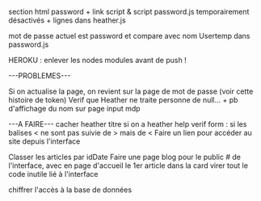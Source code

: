 <!-- Possible d'ajouter un <br/> quand l'utilisateur clique sur entrée ? YEP -->
<!-- !! -->
section html password + link script & script password.js temporairement désactivés + lignes dans heather.js
<!-- !! -->

<!-- !! -->
mot de passe actuel est password et compare avec nom Usertemp dans password.js
<!-- !! -->

<!-- ? -->
HEROKU : enlever les nodes modules avant de push !

---PROBLEMES---
<!-- Problème avec la fonction DeleteArticle dans interfaceV2.js -->
Si on actualise la page, on revient sur la page de mot de passe (voir cette histoire de token)
Verif que Heather ne traite personne de null... + pb d'affichage du nom sur page input mdp

---A FAIRE---
cacher heather titre si on a heather help
verif form : si les balises < ne sont pas suivie de > mais de <
Faire un lien pour accéder au site depuis l'interface
<!-- Effacer tous les pass inutiles des UserA, UserF et UserB -->
Classer les articles par idDate
Faire une page blog pour le public # de l'interface, avec en page d'accueil le 1er article dans la card
virer tout le code inutile lié à l'interface
<!-- Système d'authentification pour accès interface -->
<!-- Faire un feedback utilisateur sur la page interface en utilisant l'icone de hibou à lunettes -->
chiffrer l'accès à la base de données

<!-- Affichage random d'infos quand on clique sur Heather (cercler en orange)
+ affichage d'une phrase random au chargement de la page -->